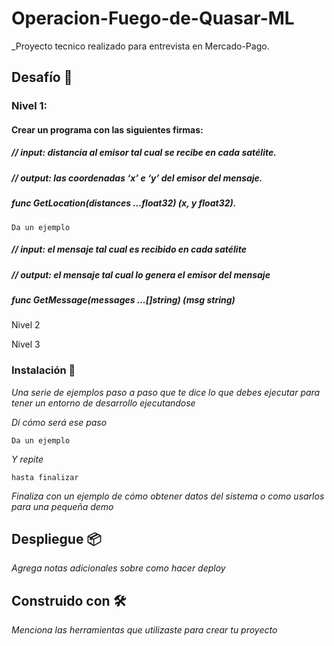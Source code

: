 # Operacion-Fuego-de-Quasar-ML

_Proyecto tecnico realizado para entrevista en Mercado-Pago.

## Desafío 🚀

### Nivel 1:
#### Crear un programa con las siguientes firmas:

##### // input: distancia al emisor tal cual se recibe en cada satélite.
##### // output: las coordenadas ‘x’ e ‘y’ del emisor del mensaje.
##### func GetLocation(distances ...float32) (x, y float32).
```
Da un ejemplo
```
##### // input: el mensaje tal cual es recibido en cada satélite 
##### // output: el mensaje tal cual lo genera el emisor del mensaje 
##### func GetMessage(messages ...[]string) (msg string)

Nivel 2

Nivel 3

### Instalación 🔧

_Una serie de ejemplos paso a paso que te dice lo que debes ejecutar para tener un entorno de desarrollo ejecutandose_

_Dí cómo será ese paso_

```
Da un ejemplo
```

_Y repite_

```
hasta finalizar
```

_Finaliza con un ejemplo de cómo obtener datos del sistema o como usarlos para una pequeña demo_



## Despliegue 📦

_Agrega notas adicionales sobre como hacer deploy_

## Construido con 🛠️

_Menciona las herramientas que utilizaste para crear tu proyecto_





